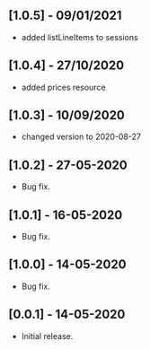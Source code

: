 ## [1.0.5] - 09/01/2021

- added listLineItems to sessions

## [1.0.4] - 27/10/2020

- added prices resource

## [1.0.3] - 10/09/2020

- changed version to 2020-08-27

## [1.0.2] - 27-05-2020

- Bug fix.

## [1.0.1] - 16-05-2020

- Bug fix.

## [1.0.0] - 14-05-2020

- Bug fix.

## [0.0.1] - 14-05-2020

- Initial release.
